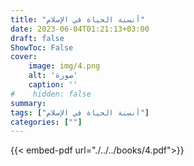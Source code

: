 ```yaml
---
title: "أنسنة الحياة في الإسلام"
date: 2023-06-04T01:21:13+03:00
draft: false
ShowToc: False
cover:
    image: img/4.png
    alt: 'صورة'
    caption: ''
#    hidden: false
summary: 
tags: ["أنسنة الحياة في الإسلام"]
categories: [""]
---
```

{{< embed-pdf url="./../../books/4.pdf">}}


